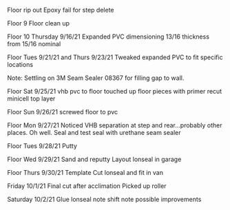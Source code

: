 Floor rip out
Epoxy fail for step delete

Floor 9
Floor clean up

Floor 10 Thursday 9/16/21
Expanded PVC dimensioning
13/16 thickness from 15/16 nominal

Floor Tues 9/21/21 and Thurs 9/23/21
Tweaked expanded PVC to fit specific locations

Note: Settling on 3M Seam Sealer 08367 for filling gap to wall.

Floor Sat 9/25/21
vhb pvc to floor
touched up floor pieces with primer
recut minicell top layer

Floor Sun 9/26/21
screwed floor to pvc

Floor Mon 9/27/21
Noticed VHB separation at step and rear...probably other places.  Oh well.
Seal and test seal with urethane seam sealer

Floor Tues 9/28/21
Putty

Floor Wed 9/29/21
Sand and reputty
Layout lonseal in garage

Floor Thurs 9/30/21
Template
Cut lonseal and fit in van

Friday 10/1/21
Final cut after acclimation
Picked up roller

Saturday 10/2/21
Glue lonseal
note shift
note possible improvements